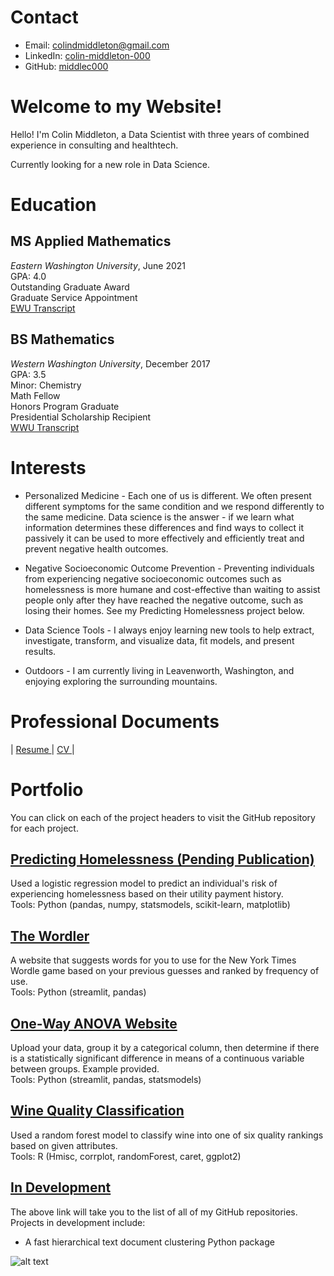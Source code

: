 <!-- <style>
* {
  box-sizing: border-box;
}

.row {
  display: flex;
}

/* Create two equal columns that sits next to each other */
.column {
  flex: 50%;
  padding: 10px;
}
</style>

<div class="row">
  <div class="column">
    <img src="./images/headshot_cropped.jpg" alt="Italian Trulli">
  </div>
  <div class="column">
    <h1>Contact</h1>
    <p>Phone: +1-360-206-7812</p>
    <p>Email: <a href="mailto:colindmiddleton@gmail.com">colindmiddleton@gmail.com</a> </p>
    <p>LinkedIn: <a href="https://www.linkedin.com/in/colin-middleton-000/">colin-middleton-000</a></p> 
    <p>GitHub: <a href="https://github.com/middlec000">middlec000</a></p>
  </div>
</div> -->

# Contact
* Email: <a href="mailto:colindmiddleton@gmail.com">colindmiddleton@gmail.com</a>
* LinkedIn: <a href="https://www.linkedin.com/in/colin-middleton-000/">colin-middleton-000</a>
* GitHub: <a href="https://github.com/middlec000">middlec000</a>


# Welcome to my Website!
Hello! I'm Colin Middleton, a Data Scientist with three years of combined experience in consulting and healthtech.

Currently looking for a new role in Data Science.

# Education
## MS Applied Mathematics
_Eastern Washington University_, June 2021  
GPA: 4.0  
Outstanding Graduate Award  
Graduate Service Appointment  
[EWU Transcript](transcripts/EWU_transcript.pdf)

## BS Mathematics
_Western Washington University_, December 2017  
GPA: 3.5  
Minor: Chemistry  
Math Fellow  
Honors Program Graduate  
Presidential Scholarship Recipient  
[WWU Transcript](transcripts/WWU_transcript.pdf)  

# Interests
* Personalized Medicine - Each one of us is different. We often present different symptoms for the same condition and we respond differently to the same medicine. Data science is the answer - if we learn what information determines these differences and find ways to collect it passively it can be used to more effectively and efficiently treat and prevent negative health outcomes.   

* Negative Socioeconomic Outcome Prevention - Preventing individuals from experiencing negative socioeconomic outcomes such as homelessness is more humane and cost-effective than waiting to assist people only after they have reached the negative outcome, such as losing their homes. See my Predicting Homelessness project below.

* Data Science Tools - I always enjoy learning new tools to help extract, investigate, transform, and visualize data, fit models, and present results.

* Outdoors - I am currently living in Leavenworth, Washington, and enjoying exploring the surrounding mountains. 

# Professional Documents
| <a href="https://middlec000.github.io/resume/resume.pdf" target="_blank"> Resume </a> | <a href="https://middlec000.github.io/cv/cv.pdf" target="_blank"> CV </a> |

# Portfolio
You can click on each of the project headers to visit the GitHub repository for each project.

## [Predicting Homelessness (Pending Publication)](https://github.com/middlec000/SPA_predict_homelessness)
Used a logistic regression model to predict an individual's risk of experiencing homelessness based on their utility payment history.  
Tools: Python (pandas, numpy, statsmodels, scikit-learn, matplotlib)

## [The Wordler](https://github.com/middlec000/wordler)
A website that suggests words for you to use for the New York Times Wordle game based on your previous guesses and ranked by frequency of use.  
Tools: Python (streamlit, pandas)

## [One-Way ANOVA Website](https://share.streamlit.io/middlec000/grades_vs_student_characteristic/main/src/main.py)
Upload your data, group it by a categorical column, then determine if there is a statistically significant difference in means of a continuous variable between groups. Example provided.  
Tools: Python (streamlit, pandas, statsmodels)

## [Wine Quality Classification](https://github.com/middlec000/wine_quality)
Used a random forest model to classify wine into one of six quality rankings based on given attributes.  
Tools: R (Hmisc, corrplot, randomForest, caret, ggplot2)

## [In Development](https://github.com/middlec000?tab=repositories)
The above link will take you to the list of all of my GitHub repositories. Projects in development include:
* A fast hierarchical text document clustering Python package

![alt text](./images/static_peak.jpg "September 2021 - Static Peak, Tetons, WY")